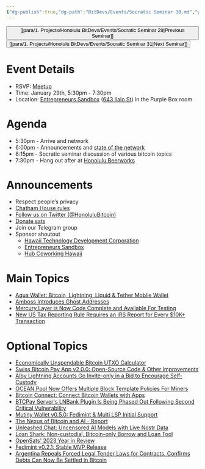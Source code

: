 ```yaml
---
{"dg-publish":true,"dg-path":"BitDevs/Events/Socratic Seminar 30.md","permalink":"/bit-devs/events/socratic-seminar-30/","title":"Socratic Seminar 30","tags":["bitdevs","bitcoin","resource","socratic-30"],"noteIcon":"3","created":"2024-01-06T20:26:05.143-10:00","updated":"2024-01-06T20:45:56.981-10:00"}
---
```




<button class="obsidian-button previous-seminar">[[para/1. Projects/Honolulu BitDevs/Events/Socratic Seminar 29\|Previous Seminar]]</button> <button class="obsidian-button next-seminar">[[para/1. Projects/Honolulu BitDevs/Events/Socratic Seminar 31\|Next Seminar]]</button>

# Event Details

- RSVP: [Meetup](https://www.meetup.com/honolulu-bitdevs/events/298253658/)
- Time: January 29th, 5:30pm - 7:30pm
- Location: [Entrepreneurs Sandbox](https://sandboxhawaii.org/) ([643 Ilalo St](https://goo.gl/maps/3Zj38htV13iUn4dcA)) in the Purple Box room

# Agenda

- 5:30pm - Arrive and network  
- 6:00pm - Announcements and [state of the network](https://bitcoin.clarkmoody.com/dashboard/)
- 6:15pm - Socratic seminar discussion of various bitcoin topics
- 7:30pm - Hang out after at [Honolulu Beerworks](https://www.honolulubeerworks.com/)

# Announcements

- Respect people’s privacy
- [Chatham House rules](https://www.chathamhouse.org/about-us/chatham-house-rule)
- [Follow us on Twitter (@HonoluluBitcoin)](https://twitter.com/HonoluluBitcoin)
- [Donate sats](https://checkout.opennode.com/p/5dea6b7a-d33c-4fda-b54c-98f092814c7d)
- Join our Telegram group
- Sponsor shoutout
	- [Hawaii Technology Development Corporation](https://www.htdc.org/about/)
	- [Entrepreneurs Sandbox](https://sandboxhawaii.org/)
	- [Hub Coworking Hawaii](https://hubcoworkinghi.com/)

# Main Topics

- [Aqua Wallet: Bitcoin, Lightning, Liquid & Tether Mobile Wallet](https://www.nobsbitcoin.com/aqua-wallet-launched/)
- [Amboss Introduces Ghost Addresses](https://www.nobsbitcoin.com/amboss-introduces-ghost-addresses/)
- [Mercury Layer is Now Code Complete and Available For Testing](https://www.nobsbitcoin.com/mercury-layer-available-for-testing/)
- [New US Tax Reporting Rule Requires an IRS Report for Every $10K+ Transaction](https://www.nobsbitcoin.com/new-us-bitcoin-tax-reporting-rule-2024/)

# Optional Topics

- [Economically Unspendable Bitcoin UTXO Calculator](https://jlopp.github.io/unspendable-utxo-calculator/)
- [Swiss Bitcoin Pay App v2.0.0: Open-Source Code & Other Improvements](https://www.nobsbitcoin.com/swiss-bitcoin-pay-app-v2-0-0/)
- [Alby Lightning Accounts Go Invite-only in a Bid to Encourage Self-Custody](https://www.nobsbitcoin.com/alby-lightning-account-limits/)
- [OCEAN Pool Now Offers Multiple Block Template Policies For Miners](https://www.nobsbitcoin.com/ocean-pool-now-offers-multiple-block-template-policies/)
- [Bitcoin Connect: Connect Bitcoin Wallets with Apps](https://www.nobsbitcoin.com/bitcoin-connect/)
- [BTCPay Server's LNBank Plugin Is Being Phased Out Following Second Critical Vulnerability](https://www.nobsbitcoin.com/btcpay-server-ln-bank-plugin-2nd-cve/)
- [Mutiny Wallet v0.5.0: Fedimint & Multi LSP Initial Support](https://www.nobsbitcoin.com/mutiny-wallet-v0-5-0/)
- [The Nexus of Bitcoin and AI - Report](https://www.nobsbitcoin.com/the-nexus-of-bitcoin-and-ai-report/)
- [Unleashed.Chat: Uncensored AI Models with Live Nostr Data](https://www.nobsbitcoin.com/unleashed-chat/)
- [Loan Shark: Non-custodial, Bitcoin-only Borrow and Loan Tool](https://www.nobsbitcoin.com/loan-shark-non-custodial-bitcoin-lending/)
- [OpenSats' 2023 Year in Review](https://opensats.org/blog/2023-year-in-review)
- [Fedimint v0.2.1: Stable MVP Release](https://www.nobsbitcoin.com/fedimint-v0-2-1/)
- [Argentina Repeals Forced Legal Tender Laws for Contracts, Confirms Debts Can Now Be Settled in Bitcoin](https://www.nobsbitcoin.com/argentina-repeals-forced-legal-tender-laws-for-contracts/)